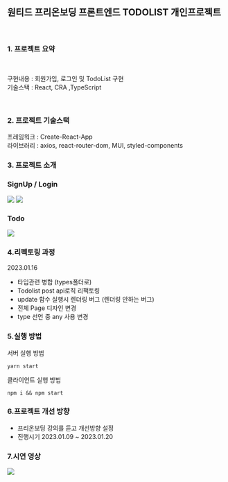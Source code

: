 ## 원티드 프리온보딩 프론트엔드 TODOLIST 개인프로젝트

<br>

### 1. 프로젝트 요약

<br>

구현내용 : 회원가입, 로그인 및 TodoList 구현  
기술스택 : React, CRA ,TypeScript

<br>

### 2. 프로젝트 기술스택

프레임워크 : Create-React-App  
라이브러리 : axios, react-router-dom, MUI, styled-components

### 3. 프로젝트 소개

### SignUp / Login

<img src="https://user-images.githubusercontent.com/94178576/212726255-59c8a9d1-db0d-4706-9247-bb3c0989fc06.png"/>
<img src="https://user-images.githubusercontent.com/94178576/212726264-0b667e27-e9c1-4332-a85c-6bd42a32610d.png"/>

### Todo

<img src="https://user-images.githubusercontent.com/94178576/212726275-e66ff796-aeb7-47ca-9f05-6b05dbc910c2.png"/>

### 4.리펙토링 과정

2023.01.16

- 타입관련 병합 (types폴더로)
- Todolist post api로직 리팩토링
- update 함수 실행시 렌더링 버그 (렌더링 안하는 버그)
- 전체 Page 디자인 변경
- type 선언 중 any 사용 변경

### 5.실행 방법

서버 실행 방법

```
yarn start
```

클라이언트 실행 방법

```
npm i && npm start
```

### 6.프로젝트 개선 방향

- 프리온보딩 강의를 듣고 개선방향 설정
- 진행시기 2023.01.09 ~ 2023.01.20

### 7.시연 영상

<img src="https://user-images.githubusercontent.com/94178576/212727613-814a8e46-91b8-4a59-9bd7-d7aa2b49f808.gif"/>
